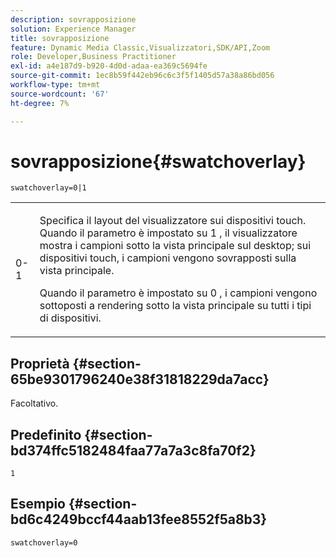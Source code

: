 ```yaml
---
description: sovrapposizione
solution: Experience Manager
title: sovrapposizione
feature: Dynamic Media Classic,Visualizzatori,SDK/API,Zoom
role: Developer,Business Practitioner
exl-id: a4e187d9-b920-4d0d-adaa-ea369c5694fe
source-git-commit: 1ec8b59f442eb96c6c3f5f1405d57a38a86bd056
workflow-type: tm+mt
source-wordcount: '67'
ht-degree: 7%

---
```


# sovrapposizione{#swatchoverlay}

`swatchoverlay=0|1`

<table id="table_9B98C97485DD4DEB8A6ECBCE8DF6B886"> 
 <tbody> 
  <tr> 
   <td colname="col1"> <p> <span class="codeph"> 0-1  </span> </p> </td> 
   <td colname="col2"> <p>Specifica il layout del visualizzatore sui dispositivi touch. Quando il parametro è impostato su <span class="codeph"> 1 </span>, il visualizzatore mostra i campioni sotto la vista principale sul desktop; sui dispositivi touch, i campioni vengono sovrapposti sulla vista principale. </p> <p>Quando il parametro è impostato su <span class="codeph"> 0 </span>, i campioni vengono sottoposti a rendering sotto la vista principale su tutti i tipi di dispositivi. </p> </td> 
  </tr> 
 </tbody> 
</table>

## Proprietà {#section-65be9301796240e38f31818229da7acc}

Facoltativo.

## Predefinito {#section-bd374ffc5182484faa77a7a3c8fa70f2}

`1`

## Esempio {#section-bd6c4249bccf44aab13fee8552f5a8b3}

`swatchoverlay=0`
